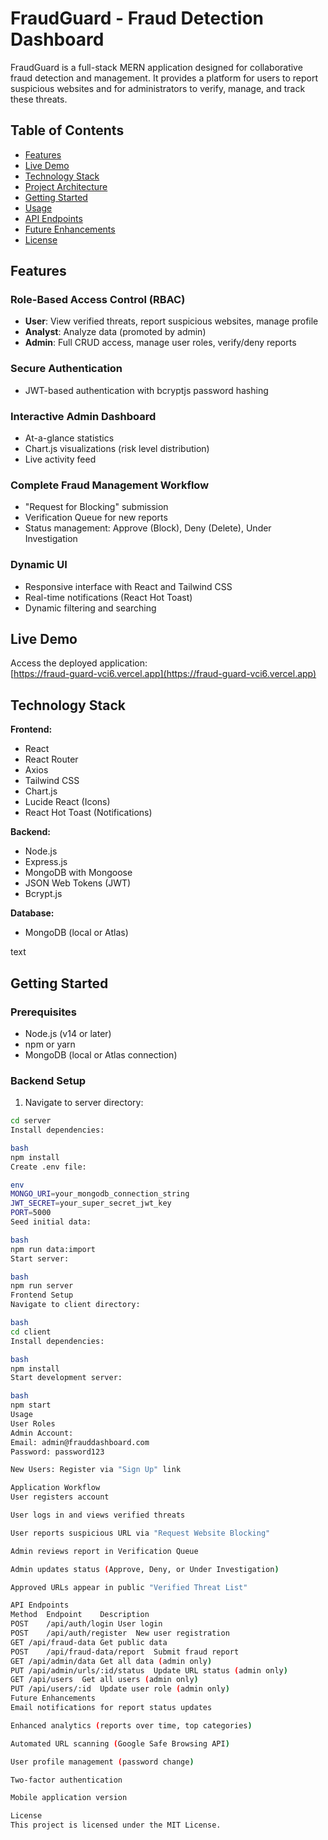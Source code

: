 # FraudGuard - Fraud Detection Dashboard

FraudGuard is a full-stack MERN application designed for collaborative fraud detection and management. It provides a platform for users to report suspicious websites and for administrators to verify, manage, and track these threats.

## Table of Contents
- [Features](#features)
- [Live Demo](#live-demo)
- [Technology Stack](#technology-stack)
- [Project Architecture](#project-architecture)
- [Getting Started](#getting-started)
- [Usage](#usage)
- [API Endpoints](#api-endpoints)
- [Future Enhancements](#future-enhancements)
- [License](#license)

## Features

### Role-Based Access Control (RBAC)
- **User**: View verified threats, report suspicious websites, manage profile
- **Analyst**: Analyze data (promoted by admin)
- **Admin**: Full CRUD access, manage user roles, verify/deny reports

### Secure Authentication
- JWT-based authentication with bcryptjs password hashing

### Interactive Admin Dashboard
- At-a-glance statistics
- Chart.js visualizations (risk level distribution)
- Live activity feed

### Complete Fraud Management Workflow
- "Request for Blocking" submission
- Verification Queue for new reports
- Status management: Approve (Block), Deny (Delete), Under Investigation

### Dynamic UI
- Responsive interface with React and Tailwind CSS
- Real-time notifications (React Hot Toast)
- Dynamic filtering and searching

## Live Demo
Access the deployed application:  
[https://fraud-guard-vci6.vercel.app](https://fraud-guard-vci6.vercel.app)

## Technology Stack

**Frontend:**
- React
- React Router
- Axios
- Tailwind CSS
- Chart.js
- Lucide React (Icons)
- React Hot Toast (Notifications)

**Backend:**
- Node.js
- Express.js
- MongoDB with Mongoose
- JSON Web Tokens (JWT)
- Bcrypt.js

**Database:**
- MongoDB (local or Atlas)



text

## Getting Started

### Prerequisites
- Node.js (v14 or later)
- npm or yarn
- MongoDB (local or Atlas connection)

### Backend Setup
1. Navigate to server directory:
```bash
cd server
Install dependencies:

bash
npm install
Create .env file:

env
MONGO_URI=your_mongodb_connection_string
JWT_SECRET=your_super_secret_jwt_key
PORT=5000
Seed initial data:

bash
npm run data:import
Start server:

bash
npm run server
Frontend Setup
Navigate to client directory:

bash
cd client
Install dependencies:

bash
npm install
Start development server:

bash
npm start
Usage
User Roles
Admin Account:
Email: admin@frauddashboard.com
Password: password123

New Users: Register via "Sign Up" link

Application Workflow
User registers account

User logs in and views verified threats

User reports suspicious URL via "Request Website Blocking"

Admin reviews report in Verification Queue

Admin updates status (Approve, Deny, or Under Investigation)

Approved URLs appear in public "Verified Threat List"

API Endpoints
Method	Endpoint	Description
POST	/api/auth/login	User login
POST	/api/auth/register	New user registration
GET	/api/fraud-data	Get public data
POST	/api/fraud-data/report	Submit fraud report
GET	/api/admin/data	Get all data (admin only)
PUT	/api/admin/urls/:id/status	Update URL status (admin only)
GET	/api/users	Get all users (admin only)
PUT	/api/users/:id	Update user role (admin only)
Future Enhancements
Email notifications for report status updates

Enhanced analytics (reports over time, top categories)

Automated URL scanning (Google Safe Browsing API)

User profile management (password change)

Two-factor authentication

Mobile application version

License
This project is licensed under the MIT License.
